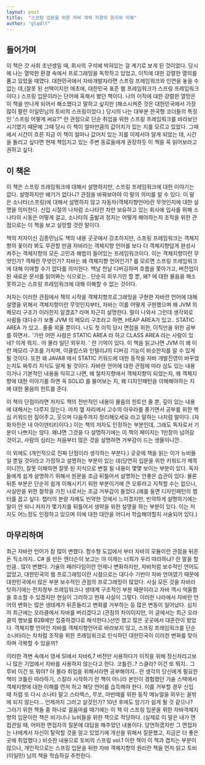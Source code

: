 ```yaml
---
layout: post
title:  "스프링 입문을 위한 자바 객체 지향의 원리와 이해"
author: "glqdlt"
---
```



## 들어가며

이 책은 갓 사회 초년생일 때, 회사의 구석에 박혀있는 걸 계기로 보게 된 것이었다. 당시에 나는 열악한 환경 속에서 프로그래밍을 독학하고 있었고, 이직에 대한 강렬한 열의를 품고 있었을 때였다. 대한민국에서 자바개발자라면 스프링 프레임워크와 인연을 놓을 수 없는 데,(잘못 된 선택이지만 애초에, 대한민국 표준 웹 프레임워크가 스프링 프레임워크이다.) 스프링 입문이라는 단어에 혹해서 봤던 책이다. 나의 이직에 대한 강렬한 열망은 이 책을 만나게 되어서 해소했다고 말하고 싶지만 (해소시켜준 것은 대한민국에서 가장 많이 팔린 이일민님의 토비의 스프링이었다.) 당시의 나는 대부분 한국형 코더들의 특징인 '스프링 어떻게 써요?" 란 관점으로 단순 취업을 위한 스프링 프레임워크를 바라보던 시기였기 때문에 그때 당시 이 책이 얼마만큼의 값어치가 있는 지를 모르고 있었다. 그때에서 시간이 흐른 지금 이 책이 얼마나 값어치 있는 지를 이제서야 알게 되었는 데, 시간을 돌리고 싶다면 현재 책임지고 있는 주변 동료들에게 권장하듯 이 책을 꼭 읽어보라고 권하고 싶다.

## 이 책은

이 책은 스프링 프레임워크에 대해서 설명하지만, 스프링 프레임워크에 대한 이야기는 없다. 설명하지만 얘기가 없다니? 관점을 바꿔보아야 이 말의 의미를 알 수 있다. 이 말은 소나타(스프링)에 대해서 설명하지 않고 자동차(객체지향언어)란 무엇인지에 대한 설명을 의미한다. 신입 시절의 나처럼 소나타란 차만 보유하고 있는 회사에 입사를 위해 소나타의 시동은 어떻게 걸고, 소나타의 출발과 정지는 어떻게 해야하는지 조작을 위한 관점으로는 이 책을 보고 실망할 것란 말이다.

 책의 저자이신 김종민님도 책의 내용 곳곳에서 강조하지만, 스프링 프레임워크는 객체지향의 꽃이라 봐도 무관할 만큼 자바라는 객체지향 언어를 보다 더 객체지향답게 완성시켜주는 객체지향의 모든 고민과 해법이 들어있는 프레임워크이다. 이는 객체지향이란 무엇인가? 객체란 무엇인가? 자바는 왜 객체지향 언어인가? 를 모르면 스프링 프레임워크에 대해 이애할 수가 없다를 의미한다. 백날 천날 디버깅하며 흐름을 쫓아가고, 버전업이 된 새로운 문서를 읽어봐는 식으로는.. 단순히 외우기만 할 뿐, 왜? 에 대한 물음을 해소못하고는 스프링 프레임워크에 대해 이해할 수 없는 것이다. 
 
 저자는 이러한 관점에서 책의 시작을 객체지향프로그래밍을 구현한 자바란 언어에 대해 설명을 위해서 객체지향이란 무엇인지부터, 자바는 이를 어떻게 구현했으며 왜 JVM 의 메모리 구조가 이러한지 알겠죠? 라며 차근히 설명한다. 말이 나와서 그런데 생각외로 사람들 대다수가 보통 JVM 의 메모리 구조라고 하면, HEAP AREA가 있고.. STATIC AREA 가 있고.. 줄줄 외울 뿐이다. 나도 첫 이직 당시 면접을 위한, 이직만을 위한 공부를 하면서.. '가만 어떤 사람은 STATIC AREA 라 하고 CLASS AREA 라는 사람이 있네? 이게 뭐지.. 아 몰라 일단 외우자. ' 란 기억이 있다.  이 책을 읽고나면 JVM 이 왜 이런 메모리 구조를 가지며, 이클립스와 인텔리J의 디버깅 기능이 비슷한지를 알 수 있게 될 것이다. 또한 왜 JAVA8 에서 STATIC 키워드에 대한 동작을 자바 개발진영이 바꾸었는지도 짜투리 지식도 알게 될 것이다. 자바란 언어에 대한 관점에 따라 심도 있는 내용이거나 기본적인 내용을 익히고 나면, 왜 절차지향에서 객체지향이 되었는지, 왜 객체지향에 대한 이야기를 하면 꼭 SOLID 를 물어보는 지, 왜 디자인패턴을 이해해야하는 지에 대한 물음의 힌트를 준다. 
 
 이 책의 단점이라면 저자도 책의 전반적인 내용이 물음의 힌트만 줄 뿐, 깊이 있는 내용에 대해서는 다루지 않는다. 마치 옆 자리에서 고수의 아우라를 풍기면서 공부를 위한 핵심 키워드만 짚어주고, 웃으며 다음주까지 정리해오세요 라고 말하는 나처럼 말이다. (자화자찬은 내 아이덴티티이다.) 이는 책의 저자도 인정하는 부분인데, 그래도 독자로서 기분이 나쁘지는 않다. 왜냐면 그것을 다 설명하기에는 이 책의 페이지는 1만장이 넘어갈 것이고, 사람의 심리는 처음부터 많은 것을 설명하면 거부감이 드는 생물이니깐.. 
 
 이 외에도 (개인적으로 진짜 단점이라 생각하는 부분다.) 곶곶에 책을 읽는 이가 뉴비들일 뿐일 것이라고 가정하고 설명하는 부분이 있는 데(당연히 입문을 위한 키워드가 제목이니깐), 잘못 이해하면 잘못 된 지식으로 변절 될 내용이 몇몇 보이는 부분이 있다. 독자들에게 쉽게 설명하기 위해서 원문을 조금 뒤틀어서 설명하는 안좋은 습관이 있다. 물론 뒤튼 부분은 단순히 쉽게 이해시키기 위한 부분이기에 큰 오류라고 지적할 수는 없으나, 사실만을 위한 철학을 가진 나로서는 조금 거부감이 들었다.(예를 들면 디자인패턴의 챕터를 꼽고 싶다. 챕터의 분량 자체도 빈약한 것에서 느끼겠지만, 빈약하게 설명하기에는 말이 안 되니 저자가 몇가지를 뒤틀어서 생략을 위한 설명을 하는 부분이 있다. 이는 저자도 어느정도 인정하고 있으며 이에 대한 대안을 어디서 학습해야할지 서술되어 있다.)

## 마무리하며

최근 자바란 언어가 참 많이 변했다. 함수형 도입에서 부터 자바의 모듈이란 관점을 뒤흔든 직소까지.. C# 을 만든 엔더슨이 보고는 야 이제는 너희가 우리 따라하냐? 란 말을 할 만큼.. 많이 변했다. 기술의 패러다임이란 언제나 변화하지만, 자바처럼 보수적인 언어도 없었고, 대한민국의 웹 프로그래밍이란 시점으로는 대다수 기반이 자바 언어였기 때문에 대한민국에서 많은 부분 보수적인 관점의 프로그래밍이 많았다. 사실 모든 것을 자바라 탓하기에는 전자정부 프레임워크나 생태계 구조적인 부분 때문이라고 자바 역시 억울함을 호소할 수 있겠지만 현실이 그러하고 현재 사실이 그렇다. 이러한 나라에서 자바란 언어의 변화는 많은 생태계가 뒤흔들리고 변화를 거부하는 등 많은 변동이 일어났다. 심지어 최근에는 오라클에서 자바를 버리겠다고 (관점의 차이이지만, 이 글에서는 최근 오라클의 행보를 B2B에만 집중하겠다로 해석한다.)선언 했고 많은 곳곳에서 대혼란이 왔었다. 객체지향 언어인 자바를 객체지향언어로 바라보지 않고, 스프링 프레임워크를 단순 소나타라는 차처럼 조작을 위한 프레임워크로 인식하던 대한민국이 이러한 변화를 맞이하며 극복할 수 있을까?

이러한 격변 속에서 영세 SI에서 자바6,7 버전만 사용하다가 이직을 위해 정신차리고보니 많은 기업에서 자바를 사용하지 않는다고 한다. 코틀린..? 스클라? 이건 또 뭐지.. 그루비 이건 또 뭐야? 아 몰라 취업을 위해서라면 공부해야지.. 란 생각의 당신에게 필요한 책이 코틀린 따라하기, 스칼라 시작하기 란 책이 아니라 본인이 경험했던 기술 스택에서 객체지향에 대한 이해를 먼저 하고 해당 언어를 습득해야 한다. 이를 거부할 경우  신입 때 처럼 또 다시 소나타 말고 스타렉스, 무쏘, 아반떼를 위한 동작 메뉴얼을 외우는 꼴밖에 되지 않는다... 언제까지 그러고 살것인가? 10년 후에도 암기가 쉽게 될 것 같으나?  그러기 위한 책들 중 하나로 걸음마를 때기에는 이 책 이 스프링 입문을 위한 자바객체지향의 입문이란 책은 비기너나 뉴비들을 위한 책으로 적당하다. (실제로 이 말은 내가 면접관일 때, 어떠한 면접자의 질문에 대답을 해주었던 내용이다. 당연하겠지만 그 면접자는 나에게서 자신이 탈락할 것을 알고 있었기에 개선을 위해서 질문했고, 지금은 더 좋은 곳에 취업했다.) 비슷한 내용으로 토비의 스프링 vol.1 이란 책이 이 책과 겹치는 부분이 많으나, 개인적으로는 스프링 입문을 위한 자바 객체지향의 원리란 책을 먼저 읽고 토비(이일민) 님의 책을 학습하길 추천한다. 
